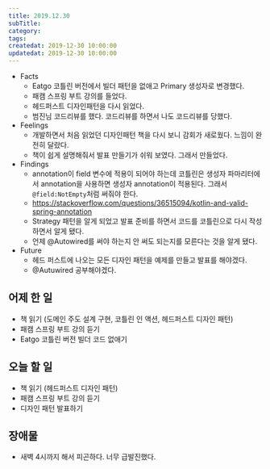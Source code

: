 ```yaml
---
title: 2019.12.30
subTitle: 
category: 
tags: 
createdat: 2019-12-30 10:00:00
updatedat: 2019-12-30 10:00:00
---
```


* Facts
  * Eatgo 코틀린 버전에서 빌더 패턴을 없애고 Primary 생성자로 변경했다.
  * 패캠 스프링 부트 강의를 들었다.
  * 헤드퍼스트 디자인패턴을 다시 읽었다.
  * 범진님 코드리뷰를 했다. 코드리뷰를 하면서 나도 코드리뷰를 당했다.
* Feelings
  * 개발하면서 처음 읽었던 디자인패턴 책을 다시 보니 감회가 새로웠다. 느낌이 완전히 달랐다.
  * 책이 쉽게 설명해줘서 발표 만들기가 쉬워 보였다. 그래서 만들었다.
* Findings
  * annotation이 field 변수에 적용이 되어야 하는데 코틀린은 생성자 파마리터에서 annotation을 사용하면 생성자 annotation이 적용된다. 그래서 `@field:NotEmpty`처럼 써줘야 한다.
  * https://stackoverflow.com/questions/36515094/kotlin-and-valid-spring-annotation
  * Strategy 패턴을 알게 되었고 발표 준비를 하면서 코드를 코틀린으로 다시 작성하면서 알게 됐다.
  * 언제 @Autowired를 써야 하는지 안 써도 되는지를 모른다는 것을 알게 됐다.
* Future
  * 헤드 퍼스트에 나오는 모든 디자인 패턴을 예제를 만들고 발표를 해야겠다.
  * @Autuwired 공부해야겠다.

## 어제 한 일

* 책 읽기 (도메인 주도 설계 구현, 코틀린 인 액션, 헤드퍼스트 디자인 패턴)
* 패캠 스프링 부트 강의 듣기
* Eatgo 코틀린 버전 빌더 코드 없애기

## 오늘 할 일

* 책 읽기 (헤드퍼스트 디자인 패턴)
* 패캠 스프링 부트 강의 듣기
* 디자인 패턴 발표하기

## 장애물

* 새벽 4시까지 해서 피곤하다. 너무 급발진했다.
